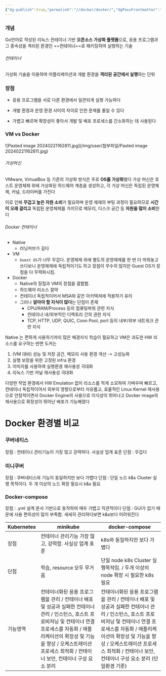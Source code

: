 ```yaml
---
{"dg-publish":true,"permalink":"//docker/docker/","dgPassFrontmatter":true}
---
```



### 개념
Go언어로 작성된 리눅스 컨테이너 기반 **오픈소스 가상화 플랫폼**으로, 응용 프로그램과 그 종속성을 격리된 환경인 ==컨테이너==로 패키징하여 실행하는 기술
###### 컨테이너
가상화 기술을 이용하여 어플리케이션과 개발 환경을 **격리된 공간에서 실행**하는 단위
### 장점
- 응용 프로그램을 서로 다른 환경에서 일관되게 실행 가능하다

- 개발 환경과 운영 환경 사이의 차이로 인한 문제를 줄일 수 있다

- 가볍고 빠르며 확장성이 좋아서 개발 및 배포 프로세스를 간소화하는 데 사용된다

### VM vs Docker

![Pasted image 20240221162811.jpg](/img/user/첨부파일/Pasted image 20240221162811.jpg)

###### 가상머신
VMware, VirtualBox 등 기존의 가상화 방식은 주로 **OS를 가상화**했다
가상 머신은 호스트 운영체제 위에 가상화된 하드웨어 계층을 생성하고, 각 가상 머신은 독립된 운영체제, 커널, 드라이버를 가진다

이로 인해 **무겁고 높은 자원 소비**가 필요하며 운영 체제의 부팅 과정이 필요하므로 **시간이 오래 걸리고** 독립된 운영체제를 가지므로 메모리, 디스크 공간 등 **자원을 많이 소비**한다

###### Docker 컨테이너
- Native
    - 러닝커브가 길다
- VM
    - `Guest OS`가 너무 무겁다. 운영체제 위에 별도의 운영체제를 한 번 더 띄워놓고 쓰다보니 운영체제에 독립적이기도 하고 장점이 무수히 많지만 Guest OS가 장점을 다 무력화시킴.
- Docker
    - Native의 장점과 VM의 장점을 결합함.
    - 하드웨어 리소스 절약
    - 컨테이너 독립적이어서 MSA와 같은 아키텍처에 적용하기 유리
    - 그러나 **알아야 할 지식이 많다**는 단점이 존재
        - CPU/RAM/Process 등의 컴퓨팅파워 관련 지식
        - 컨테이너 내/외부적인 디렉토리 간의 권한 지식
        - TCP, HTTP, UDP, QUIC, Conn Pool, port 등의 내부/외부 네트워크 관련 지식

Native 는 편하게 사용하기까지 많은 배경지식 학습이 필요하고 VM은 과도한 HW 리소스를 요구하는 반면 도커는 
1. (VM 대비) 성능 및 저장 공간, 메모리 사용 환경 개선 -> 고성능화
2. 실행 보장을 위한 고정된 infra 환경
3. 이미지를 사용하여 실행환경 재사용성 극대화
4. 리눅스 기반 커널 재사용성 극대화

다양한 작업 환경에서 HW Emulation 없이 리소스를 적게 소모하여 가벼우며 빠르고, 컨테이너 독립적이어서 외부의 영향으로부터 자유롭고, 효율적인 Linux Kernel 재사용으로 안정적이면서 Docker Engine의 사용으로 이식성이 뛰어나고 Docker image의 재사용으로 확장성이 뛰어난 배포가 가능해졌다

# Docker 환경별 비교
### 쿠버네티스
장점 : 컨테이너 관리기능이 가장 많고 강력하다. 사실상 업계 표준
단점 : 무겁다
### 미니쿠버
장점 : 쿠버네티스와 기능이 동일하지만 보다 가볍다
단점 : 단일 노드 k&s Cluster 실행 목적이다. 두 개 이상의 노드 확장 필요시 k&s 필요
### Docker-compose
장점 : .yml 설계 문서 기반으로 동작하여 매우 가볍고 직관적이다
단점 : GUI가 없기 때문에 사용 편의성이 많이 부족함. 세세히 관리하다보면 k&s보다 어려워진다

|Kubernetes|minikube|docker-compose|
|---|---|---|
|장점|컨테이너 관리기능 가장 많고, 강력함. 사실상 업계 표준|k8s와 동일하지만 보다 가볍다|.yml 설계 문서 기반으로 동작하며, 매우 가볍고 직관적임.|
|단점|학습, resource 모두 무거움|단일 node k8s Cluster 실행목적임. / 두개 이상의 node 확장 시 필요한 k8s 필요|GUI가 없기 때문에, 사용편의성이 많이 부족함. / 세세히 관리하다 보면 k8s에 비해 어려워질 수 있다.|
|기능영역|컨테이너화된 응용 프로그램을 관리 / 컨테이너 배포 및 성공과 실패한 컨테이너 관리 / 인스턴스, 호스트 프로비저닝 및 컨테이너 연결 프로세스를 자동화 / 애플리케이션의 확장성 및 기능을 향상 / 오케스트레이션 프로세스 최적화 / 컨테이너 보안, 컨테이너 구성 요소 분리|컨테이너화된 응용 프로그램을 관리 / 컨테이너 배포 및 성공과 실패한 컨테이너 관리 / 인스턴스, 호스트 프로비저닝 및 컨테이너 연결 프로세스를 자동화 / 애플리케이션의 확장성 및 기능을 향상 / 오케스트레이션 프로세스 최적화 / 컨테이너 보안, 컨테이너 구성 요소 분리 (단일환경 기준)|컨테이너화된 응용 프로그램을 관리 / 컨테이너 배포 및 성공과 실패한 컨테이너 관리 / 인스턴스 및 컨테이너 연결 프로세스를 자동화 / 애플리케이션의 확장성 및 기능을 향상, 오케스트레이션 프로세스 최적화 / 컨테이너 보안, 컨테이너 구성 요소 분리|